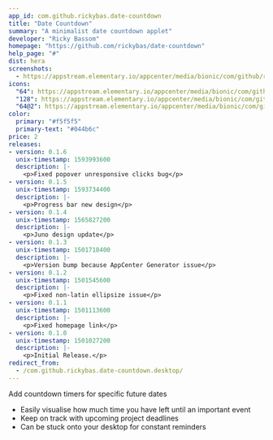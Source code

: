 ```yaml
---
app_id: com.github.rickybas.date-countdown
title: "Date Countdown"
summary: "A minimalist date countdown applet"
developer: "Ricky Bassom"
homepage: "https://github.com/rickybas/date-countdown"
help_page: "#"
dist: hera
screenshots:
  - https://appstream.elementary.io/appcenter/media/bionic/com/github/rickybas.date-countdown/7E60EE0E5697BE5126170C08151F6722/screenshots/image-1_orig.png
icons:
  "64": https://appstream.elementary.io/appcenter/media/bionic/com/github/rickybas.date-countdown/7E60EE0E5697BE5126170C08151F6722/icons/64x64/com.github.rickybas.date-countdown_com.github.rickybas.date-countdown.png
  "128": https://appstream.elementary.io/appcenter/media/bionic/com/github/rickybas.date-countdown/7E60EE0E5697BE5126170C08151F6722/icons/128x128/com.github.rickybas.date-countdown_com.github.rickybas.date-countdown.png
  "64@2": https://appstream.elementary.io/appcenter/media/bionic/com/github/rickybas.date-countdown/7E60EE0E5697BE5126170C08151F6722/icons/64x64@2/com.github.rickybas.date-countdown_com.github.rickybas.date-countdown.png
color:
  primary: "#f5f5f5"
  primary-text: "#044b6c"
price: 2
releases:
- version: 0.1.6
  unix-timestamp: 1593993600
  description: |-
    <p>Fixed popover unresponsive clicks bug</p>
- version: 0.1.5
  unix-timestamp: 1593734400
  description: |-
    <p>Progress bar new design</p>
- version: 0.1.4
  unix-timestamp: 1565827200
  description: |-
    <p>Juno design update</p>
- version: 0.1.3
  unix-timestamp: 1501718400
  description: |-
    <p>Version bump because AppCenter Generator issue</p>
- version: 0.1.2
  unix-timestamp: 1501545600
  description: |-
    <p>Fixed non-latin ellipsize issue</p>
- version: 0.1.1
  unix-timestamp: 1501113600
  description: |-
    <p>Fixed homepage link</p>
- version: 0.1.0
  unix-timestamp: 1501027200
  description: |-
    <p>Initial Release.</p>
redirect_from:
  - /com.github.rickybas.date-countdown.desktop/
---
```


<p>Add countdown timers for specific future dates</p>
<ul>
  <li>Easily visualise how much time you have left until an important event</li>
  <li>Keep on track with upcoming project deadlines</li>
  <li>Can be stuck onto your desktop for constant reminders</li>
</ul>